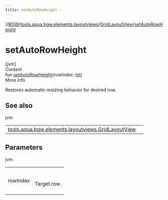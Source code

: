 ```yaml
---
title: setAutoRowHeight -
---
```

//[BGW](../../../index.md)/[tools.aqua.bgw.elements.layoutviews](../index.md)/[GridLayoutView](index.md)/[setAutoRowHeight](set-auto-row-height.md)



# setAutoRowHeight  
[jvm]  
Content  
fun [setAutoRowHeight](set-auto-row-height.md)(rowIndex: [Int](https://kotlinlang.org/api/latest/jvm/stdlib/kotlin/-int/index.html))  
More info  


Restores automatic resizing behavior for desired row.



## See also  
  
jvm  
  
| | |
|---|---|
| <a name="tools.aqua.bgw.elements.layoutviews/GridLayoutView/setAutoRowHeight/#kotlin.Int/PointingToDeclaration/"></a>[tools.aqua.bgw.elements.layoutviews.GridLayoutView](set-auto-column-widths.md)| <a name="tools.aqua.bgw.elements.layoutviews/GridLayoutView/setAutoRowHeight/#kotlin.Int/PointingToDeclaration/"></a>|
  


## Parameters  
  
jvm  
  
| | |
|---|---|
| <a name="tools.aqua.bgw.elements.layoutviews/GridLayoutView/setAutoRowHeight/#kotlin.Int/PointingToDeclaration/"></a>rowIndex| <a name="tools.aqua.bgw.elements.layoutviews/GridLayoutView/setAutoRowHeight/#kotlin.Int/PointingToDeclaration/"></a><br><br>Target row.<br><br>|
  
  



